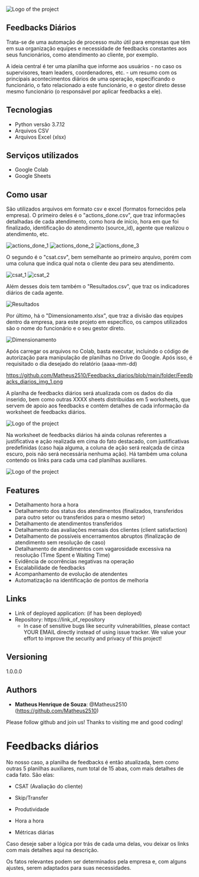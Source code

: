 ![Logo of the project](https://github.com/Matheus2510/Feedbacks_diarios/blob/main/folder/Feedback-Capa.jpg)
 
## Feedbacks Diários
 
Trata-se de uma automação de processo muito útil para empresas que têm em sua organização equipes e necessidade de feedbacks constantes aos seus funcionários, como atendimento ao cliente, por exemplo.

A ideia central é ter uma planilha que informe aos usuários - no caso os supervisores, team leaders, coordenadores, etc. - um resumo com os principais acontecimentos diários de uma operação, especificando o funcionário, o fato relacionado a este funcionário, e o gestor direto desse mesmo funcionário (o responsável por aplicar feedbacks a ele).

 
## Tecnologias

* Python versão 3.7.12
* Arquivos CSV
* Arquivos Excel (xlsx)


## Serviços utilizados
 
* Google Colab
* Google Sheets


## Como usar
 
São utilizados arquivos em formato csv e excel (formatos fornecidos pela empresa). O primeiro deles é o "actions_done.csv", que traz informações detalhadas de cada atendimento, como hora de início, hora em que foi finalizado, identificação do atendimento (source_id), agente que realizou o atendimento, etc.

![actions_done_1](https://github.com/Matheus2510/Feedbacks_diarios/blob/main/folder/Feedbacks_diarios_img_actions_done_1.png) 
![actions_done_2](https://github.com/Matheus2510/Feedbacks_diarios/blob/main/folder/Feedbacks_diarios_img_actions_done_2.png)
![actions_done_3](https://github.com/Matheus2510/Feedbacks_diarios/blob/main/folder/Feedbacks_diarios_img_actions_done_3.png)

O segundo é o "csat.csv", bem semelhante ao primeiro arquivo, porém com uma coluna que indica qual nota o cliente deu para seu atendimento.

![csat_1](https://github.com/Matheus2510/Feedbacks_diarios/blob/main/folder/Feedbacks_diarios_img_csat_1.png)
![csat_2](https://github.com/Matheus2510/Feedbacks_diarios/blob/main/folder/Feedbacks_diarios_img_csat_2.png)

Além desses dois tem também o "Resultados.csv", que traz os indicadores diários de cada agente.

![Resultados](https://github.com/Matheus2510/Feedbacks_diarios/blob/main/folder/Feedback-Capa.jpg)

Por último, há o "Dimensionamento.xlsx", que traz a divisão das equipes dentro da empresa, para este projeto em específico, os campos utilizados são o nome do funcionário e o seu gestor direto.

![Dimensionamento](https://github.com/Matheus2510/Feedbacks_diarios/blob/main/folder/Feedback-Capa.jpg)

Após carregar os arquivos no Colab, basta executar, incluindo o código de autorização para manipulação de planilhas no Drive do Google. Após isso, é requisitado o dia desejado do relatório (aaaa-mm-dd)

https://github.com/Matheus2510/Feedbacks_diarios/blob/main/folder/Feedbacks_diarios_img_1.png
 
A planlha de feedbacks diários será atualizada com os dados do dia inserido, bem como outras XXXX sheets distribuídas em 5 worksheets, que servem de apoio aos feedbacks e contém detalhes de cada informação da worksheet de feedbacks diários.

![Logo of the project](https://github.com/Matheus2510/Feedbacks_diarios/blob/main/folder/Feedback-Capa.jpg)

Na worksheet de feedbacks diários há ainda colunas referentes a justificativa e ação realizada em cima do fato destacado, com justificativas predefinidas (caso haja alguma, a coluna de ação será realçada de cinza escuro, pois não será necessária nenhuma ação). Há também uma coluna contendo os links para cada uma cad planilhas auxiliares.

![Logo of the project](https://github.com/Matheus2510/Feedbacks_diarios/blob/main/folder/Feedback-Capa.jpg)


## Features

  - Detalhamento hora a hora
  - Detalhamento dos status dos atendimentos (finalizados, transferidos para outro setor ou transferidos para o mesmo setor)
  - Detalhamento de atendimentos transferidos
  - Detalhamento das avaliações mensais dos clientes (client satisfaction)
  - Detalhamento de possíveis encerramentos abruptos (finalização de atendimento sem resolução de caso)
  - Detalhamento de atendimentos com vagarosidade excessiva na resolução (Time Spent e Waiting Time)
  - Evidência de ocorrências negativas na operação
  - Escalabilidade de feedbacks
  - Acompanhamento de evolução de atendentes
  - Automatização na identificação de pontos de melhoria
 
 
## Links
 
  - Link of deployed application: (if has been deployed)
  - Repository: https://link_of_repository
    - In case of sensitive bugs like security vulnerabilities, please contact
      YOUR EMAIL directly instead of using issue tracker. We value your effort
      to improve the security and privacy of this project!
 
 
## Versioning
 
1.0.0.0
 
 
## Authors
 
* **Matheus Henrique de Souza**: @Matheus2510 (https://github.com/Matheus2510)
 
 
Please follow github and join us!
Thanks to visiting me and good coding!

# Feedbacks diários

No nosso caso, a planilha de feedbacks é então atualizada, bem como outras 5 planilhas auxiliares, num total de 15 abas, com mais detalhes de cada fato. São elas: 

- CSAT (Avaliação do cliente)

- Skip/Transfer

- Produtividade

- Hora a hora

- Métricas diárias

Caso deseje saber a lógica por trás de cada uma delas, vou deixar os links com mais detalhes aqui na descrição.

Os fatos relevantes podem ser determinados pela empresa e, com alguns ajustes, serem adaptados para suas necessidades.
